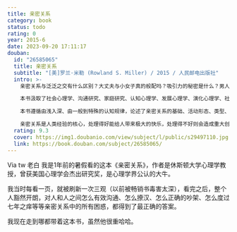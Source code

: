 ```yaml
---
title: 亲密关系
category: book
status: todo
rating: 0
year: 2015-6
date: 2023-09-20 17:11:17
douban:
  id: "26585065"
  title: 亲密关系
  subtitle: "[美]罗兰·米勒 (Rowland S. Miller) / 2015 / 人民邮电出版社"
  intro: >-
    亲密关系与泛泛之交有什么区别？大丈夫与小女子真的般配吗？吸引力的秘密是什么？男人与女人真的是不同的动物吗？同性恋真的是由基因决定的吗？单亲家庭的孩子长大后更容易离婚吗……什么是爱情？由什么构成？能持续多久？两性在发生一夜情及选择终身伴侣上有什么差异？爱情和性欲是由不同的脑区控制吗？亲密关系美满的秘诀是什么？有什么方法能让婚姻持续一生？米勒教授在本书中回答了这些问题，尤其澄清了通俗心理学所宣扬的经验之谈，甚至某些错误观点。

    本书汲取了社会心理学、沟通研究、家庭研究、认知心理学、发展心理学、演化心理学、社会学、传播学及家政学等学科的最新成果，研究实践和理论建构并重，学术标准与大众兴趣兼备。全书结构清晰、逻辑严密、语言生动、启发思考，既通俗易懂，读来轻松愉快，又科学权威，崇尚实证精神。

    本书遵循由浅入深、由一般到特殊的认知规律，论述了亲密关系的基础、活动形态、类型、矛盾和修复等内容，读完本书，你将对人际吸引、爱情、婚姻、承诺、友谊、激情、沟通、性爱、依恋、择偶、嫉妒、出轨、家暴等亲密关系的方方面面有全新的认识。

    亲密关系是人类经验的核心，处理得好能给人带来极大的快乐，处理得不好则会造成重大创伤，因此科学地认识亲密关系，攸关我们每个人的幸福。本书既适合研究亲密关系的专业人士，能给他们带来启发与灵感，也适合每个想爱情甜蜜、婚姻长久、人生幸福的普通读者。
  rating: 9.3
  cover: https://img1.doubanio.com/view/subject/l/public/s29497110.jpg
  link: https://book.douban.com/subject/26585065/
---
```


Via tw 老白 我是1年前的暑假看的这本《亲密关系》，作者是休斯顿大学心理学教授，曾获美国心理学会杰出研究奖，是心理学界公认的大牛。

我当时每看一页，就被刷新一次三观（以前被畅销书毒害太深），看完之后，整个人豁然开朗，对人和人之间怎么有效沟通、怎么撩汉、怎么正确的吵架、怎么度过七年之痒等等亲密关系中的所有困惑，都得到了最正确的答案。

我现在走到哪都带着这本书，虽然他很重哈哈。